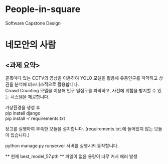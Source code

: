 # People-in-square
Software Capstone Design


# 네모안의 사람 

## <과제 요약>
골목마다 있는 CCTV의 영상을 이용하여 YOLO 모델을 활용해 유동인구를 파악하고 상권을 분석해 비즈니스적으로 활용합니다. <br>
Crowd Counting 모델을 이용해 인구 밀집도를 파악하고, 사전에 위험을 방지할 수 있는 시스템을 제공합니다. <br>


가상환경을 생성 후 <br>
pip install django <br>
pip install -r requirements.txt<br>

장고를 실행하여 부족한 모듈을 설치합니다. (requirements.txt.에 들어있지 않는 모듈이 있습니다.)<br>

python manage.py runserver 서버를 실행시켜 동작합니다.

** 현재 best_model_57.pth ** 파일이 없음 용량이 너무 커서 에러 발생
